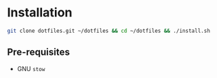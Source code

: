 # Installation
```bash
git clone dotfiles.git ~/dotfiles && cd ~/dotfiles && ./install.sh
```

## Pre-requisites
- GNU `stow`
